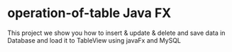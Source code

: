 # operation-of-table Java FX
This project we show you how to insert &amp; update &amp; delete and save data in Database and load it to TableView using javaFx and MySQL
